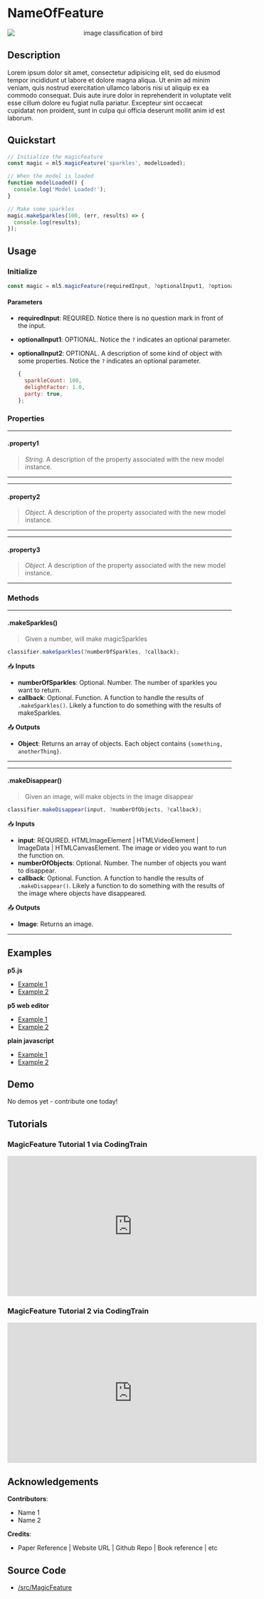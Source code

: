# NameOfFeature


<center>
    <img style="display:block; max-height:20rem" alt="image classification of bird" src="https://via.placeholder.com/150">
</center>


## Description

Lorem ipsum dolor sit amet, consectetur adipisicing elit, sed do eiusmod
tempor incididunt ut labore et dolore magna aliqua. Ut enim ad minim veniam,
quis nostrud exercitation ullamco laboris nisi ut aliquip ex ea commodo
consequat. Duis aute irure dolor in reprehenderit in voluptate velit esse
cillum dolore eu fugiat nulla pariatur. Excepteur sint occaecat cupidatat non
proident, sunt in culpa qui officia deserunt mollit anim id est laborum.

## Quickstart

```js
// Initialize the magicFeature
const magic = ml5.magicFeature('sparkles', modelLoaded);

// When the model is loaded
function modelLoaded() {
  console.log('Model Loaded!');
}

// Make some sparkles
magic.makeSparkles(100, (err, results) => {
  console.log(results);
});
```


## Usage

### Initialize

```js
const magic = ml5.magicFeature(requiredInput, ?optionalInput1, ?optionalInput2);
```

#### Parameters
* **requiredInput**: REQUIRED. Notice there is no question mark in front of the input.
* **optionalInput1**: OPTIONAL. Notice the `?` indicates an optional parameter.
* **optionalInput2**: OPTIONAL. A description of some kind of object with some properties. Notice the `?` indicates an optional parameter.

  ```js
  {
    sparkleCount: 100,
    delightFactor: 1.0,
    party: true,
  };
  ```

### Properties


<!-- /////////////////////
PROPERTY DEFINITION START
* Notice that each property definition is wrapped in three stars `***`
* This creates lines to contain everything
///////////////////////// -->
***
#### .property1
> *String*. A description of the property associated with the new model instance.
***
<!-- /////////////////////
PROPERTY DEFINITION END
///////////////////////// -->

***
#### .property2
> *Object*. A description of the property associated with the new model instance.
***

***
#### .property3
> *Object*. A description of the property associated with the new model instance.
***


### Methods

<!-- /////////////////////
FUNCTION DEFINITION START
* Notice that each function definition is wrapped in three stars `***`
* This creates lines to contain everything
///////////////////////// -->
***
#### .makeSparkles()
> Given a number, will make magicSparkles

```js
classifier.makeSparkles(?numberOfSparkles, ?callback);
```

📥 **Inputs**

* **numberOfSparkles**: Optional. Number. The number of sparkles you want to return.
* **callback**: Optional. Function. A function to handle the results of `.makeSparkles()`. Likely a function to do something with the results of makeSparkles.

📤 **Outputs**

* **Object**: Returns an array of objects. Each object contains `{something, anotherThing}`.

***
<!-- /////////////////////
FUNCTION DEFINITION END
///////////////////////// -->


<!-- /////////////////////
FUNCTION DEFINITION START
///////////////////////// -->
***
#### .makeDisappear()
> Given an image, will make objects in the image disappear

```js
classifier.makeDisappear(input, ?numberOfObjects, ?callback);
```

📥 **Inputs**
* **input**: REQUIRED. HTMLImageElement | HTMLVideoElement | ImageData | HTMLCanvasElement. The image or video you want to run the function on.
* **numberOfObjects**: Optional. Number. The number of objects you want to disappear.
* **callback**: Optional. Function. A function to handle the results of `.makeDisappear()`. Likely a function to do something with the results of the image where objects have disappeared.

📤 **Outputs**

* **Image**: Returns an image.

***
<!-- /////////////////////
FUNCTION DEFINITION END
///////////////////////// -->


## Examples

**p5.js**
* [Example 1]()
* [Example 2]()

**p5 web editor**
* [Example 1]()
* [Example 2]()

**plain javascript**
* [Example 1]()
* [Example 2]()

## Demo

No demos yet - contribute one today!

## Tutorials

### MagicFeature Tutorial 1 via CodingTrain
<iframe width="560" height="315" src="https://www.youtube-nocookie.com/embed/D9BoBSkLvFo" frameborder="0" allow="accelerometer; autoplay; encrypted-media; gyroscope; picture-in-picture" allowfullscreen></iframe>

### MagicFeature Tutorial 2 via CodingTrain
<iframe width="560" height="315" src="https://www.youtube-nocookie.com/embed/yNkAuWz5lnY" frameborder="0" allow="accelerometer; autoplay; encrypted-media; gyroscope; picture-in-picture" allowfullscreen></iframe>


## Acknowledgements

**Contributors**:
  * Name 1
  * Name 2

**Credits**:
  * Paper Reference | Website URL | Github Repo | Book reference | etc

## Source Code

* [/src/MagicFeature]()
